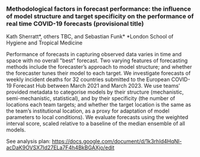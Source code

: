 ### Methodological factors in forecast performance: the influence of model structure and target specificity on the performance of real time COVID-19 forecasts (provisional title)
Kath Sherratt*, others TBC, and Sebastian Funk*
*London School of Hygiene and Tropical Medicine

Performance of forecasts in capturing observed data varies in time and space with no overall "best" forecast. Two varying features of forecasting methods include the forecaster’s approach to model structure; and whether the forecaster tunes their model to each target. We investigate forecasts of weekly incident deaths for 32 countries submitted to the European COVID-19 Forecast Hub between March 2021 and March 2023. 
We use teams’ provided metadata to categorise models by their structure (mechanistic, semi-mechanistic, statistical), and by their specificity (the number of locations each team targets; and whether the target location is the same as the team’s institutional location, as a proxy for adaptation of model parameters to local conditions). We evaluate forecasts using the weighted interval score, scaled relative to a baseline of the median ensemble of all models.

See analysis plan: 
https://docs.google.com/document/d/1k3rhId4HqNl-acDaK9OVSX7Id27ELa7F4h4BkBGAXjo/edit
